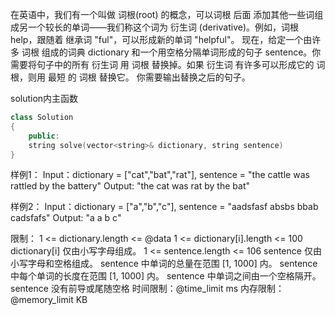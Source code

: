在英语中，我们有一个叫做 词根(root) 的概念，可以词根 后面 添加其他一些词组成另一个较长的单词——我们称这个词为 衍生词 (derivative)。例如，词根 help，跟随着 继承词 "ful"，可以形成新的单词 "helpful"。
现在，给定一个由许多 词根 组成的词典 dictionary 和一个用空格分隔单词形成的句子 sentence。你需要将句子中的所有 衍生词 用 词根 替换掉。如果 衍生词 有许多可以形成它的 词根，则用 最短 的 词根 替换它。
你需要输出替换之后的句子。

solution内主函数
```cpp
class Solution
{
    public:
    string solve(vector<string>& dictionary, string sentence)
}
```

样例1：
Input：dictionary = ["cat","bat","rat"], sentence = "the cattle was rattled by the battery"
Output: "the cat was rat by the bat"

样例2：
Input：dictionary = ["a","b","c"], sentence = "aadsfasf absbs bbab cadsfafs"
Output: "a a b c"

限制：
1 <= dictionary.length <= @data
1 <= dictionary[i].length <= 100
dictionary[i] 仅由小写字母组成。
1 <= sentence.length <= 106
sentence 仅由小写字母和空格组成。
sentence 中单词的总量在范围 [1, 1000] 内。
sentence 中每个单词的长度在范围 [1, 1000] 内。
sentence 中单词之间由一个空格隔开。
sentence 没有前导或尾随空格
时间限制：@time_limit ms
内存限制：@memory_limit KB
